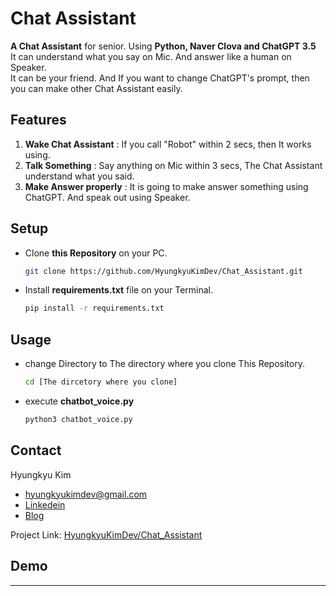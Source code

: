 # Chat Assistant

<b>A Chat Assistant</b> for senior. Using <b>Python, Naver Clova and ChatGPT 3.5</b>  
It can understand what you say on Mic. And answer like a human on Speaker.   
It can be your friend. And If you want to change ChatGPT's prompt, then you can make other Chat Assistant easily.

## Features

1. <b>Wake Chat Assistant</b> : If you call "Robot" within 2 secs, then It works using.
2. <b>Talk Something</b> : Say anything on Mic within 3 secs, The Chat Assistant understand what you said.
3. <b>Make Answer properly</b> : It is going to make answer something using ChatGPT. And speak out using Speaker. 

## Setup

- Clone <b>this Repository</b> on your PC. 
  ```sh
  git clone https://github.com/HyungkyuKimDev/Chat_Assistant.git
  ```
- Install <b>requirements.txt</b> file on your Terminal.
    ```sh
  pip install -r requirements.txt 
  ```


## Usage


- change Directory to The directory where you clone This Repository.
    ```sh
  cd [The dircetory where you clone]
  ```
- execute <b>chatbot_voice.py</b>
   ```sh
  python3 chatbot_voice.py
  ```


## Contact

Hyungkyu Kim 
- hyungkyukimdev@gmail.com
- [Linkedein](https://www.linkedin.com/in/hyung-gyu-kim-202b991b8/)
- [Blog](https://honoluulu-life.tistory.com/)

Project Link: [HyungkyuKimDev/Chat_Assistant](HyungkyuKimDev/Chat_Assistant)



## Demo

---